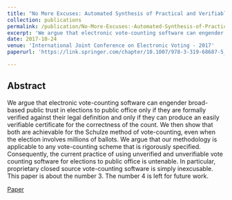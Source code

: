 ```yaml
---
title: "No More Excuses: Automated Synthesis of Practical and Verifiable Vote-Counting Programs for Complex Voting Schemes"
collection: publications
permalink: /publication/No-More-Excuses:-Automated-Synthesis-of-Practical-and-Verifiable-Vote-Counting-Programs-for-Complex-Voting-Schemes
excerpt: 'We argue that electronic vote-counting software can engender broad-based public trust in elections to public office only if they are formally verified against their legal definition and only if they can produce an easily verifiable certificate for the correctness of the count.'
date: 2017-10-24
venue: 'International Joint Conference on Electronic Voting - 2017'
paperurl: 'https://link.springer.com/chapter/10.1007/978-3-319-68687-5_5'

---
```


Abstract
-------
We argue that electronic vote-counting software can engender broad-based public trust in elections to public office only if they are formally verified against their legal definition and only if they can produce an easily verifiable certificate for the correctness of the count. We then show that both are achievable for the Schulze method of vote-counting, even when the election involves millions of ballots. We argue that our methodology is applicable to any vote-counting scheme that is rigorously specified. Consequently, the current practice of using unverified and unverifiable vote counting software for elections to public office is untenable. In particular, proprietary closed source vote-counting software is simply inexcusable.
This paper is about the number 3. The number 4 is left for future work.

[Paper](https://link.springer.com/chapter/10.1007/978-3-319-68687-5_5)
